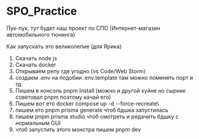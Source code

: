 # SPO_Practice
Пук-пук, тут будет наш проект по СПО (Интернет-магазин автомобильного тюнинга)

Как запускать это великолепие (для Ярика)

1. Скачать node js
2. Скачать docker
3. Открываем репу где угодно (vs Code/Web Storm)
4. создаем .env на подобии .env.template там можно поменять порт и тд
5. Пишем в консоль pnpm Install (можно и другой хуйне но сырник советовал pnpm поэтому качай его)
6. Пишем вот ето docker compose up -d --force-recreate\
7. пишем ето pnpm prisma generate чтоб бдшка запустилась
8. пишем pnpm prisma studio чтоб смотреть и редачить бдшку с нормальным GUI
9. чтоб запустить этого монстра пишем pnpm dev